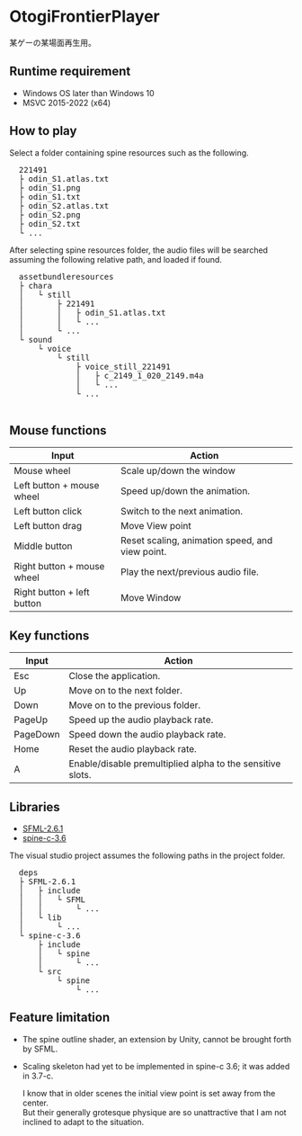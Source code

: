 # OtogiFrontierPlayer
某ゲーの某場面再生用。

## Runtime requirement
- Windows OS later than Windows 10
- MSVC 2015-2022 (x64)

## How to play
Select a folder containing spine resources such as the following.
<pre>
  221491
  ├ odin_S1.atlas.txt
  ├ odin_S1.png
  ├ odin_S1.txt
  ├ odin_S2.atlas.txt
  ├ odin_S2.png
  ├ odin_S2.txt
  └ ...
</pre>

After selecting spine resources folder, the audio files will be searched assuming the following relative path, and loaded if found.
<pre>
  assetbundleresources
  ├ chara
  │   └ still
  │       ├ 221491
  │       │   ├ odin_S1.atlas.txt
  │       │   └ ...
  │       └ ...
  └ sound
      └ voice
          └ still
              ├ voice_still_221491
              │   ├ c_2149_1_020_2149.m4a
              │   └ ...
              └ ...
  </pre>

## Mouse functions
| Input  | Action  |
| --- | --- |
| Mouse wheel | Scale up/down the window |
| Left button + mouse wheel | Speed up/down the animation. |
| Left button click | Switch to the next animation. |
| Left button drag | Move View point |
| Middle button | Reset scaling, animation speed, and view point. |
| Right button + mouse wheel | Play the next/previous audio file. |
| Right button + left button | Move Window |

## Key functions
| Input  | Action  |
| --- | --- |
| Esc | Close the application. |
| Up | Move on to the next folder. |
| Down | Move on to the previous folder. |
| PageUp | Speed up the audio playback rate. |
| PageDown | Speed down the audio playback rate. |
| Home | Reset the audio playback rate.|  
| A | Enable/disable premultiplied alpha to the sensitive slots.|  

## Libraries
- [SFML-2.6.1](https://www.sfml-dev.org/download/sfml/2.6.1/)
- [spine-c-3.6](https://github.com/EsotericSoftware/spine-runtimes/tree/3.6)

The visual studio project assumes the following paths in the project folder.
<pre>
  deps
  ├ SFML-2.6.1
  │   ├ include
  │   │   └ SFML
  │   │       └ ...
  │   └ lib
  │       └ ...
  └ spine-c-3.6
      ├ include
      │   └ spine
      │       └ ...
      └ src
          └ spine
              └ ...
</pre>

## Feature limitation
- The spine outline shader, an extension by Unity, cannot be brought forth by SFML.
- Scaling skeleton had yet to be implemented in spine-c 3.6; it was added in 3.7-c.

  I know that in older scenes the initial view point is set away from the center.  
  But their generally grotesque physique are so unattractive that I am not inclined to adapt to the situation.
